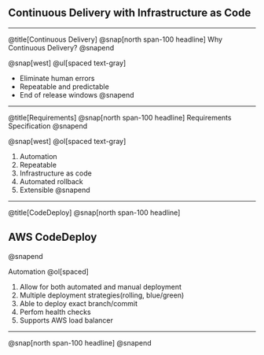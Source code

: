 ## Continuous Delivery with Infrastructure as Code
---
@title[Continuous Delivery]
@snap[north span-100 headline]
Why Continuous Delivery?
@snapend

@snap[west]
@ul[spaced text-gray]
- Eliminate human errors
- Repeatable and predictable
- End of release windows
@snapend

---
@title[Requirements]
@snap[north span-100 headline]
Requirements Specification
@snapend

@snap[west]
@ol[spaced text-gray]
1. Automation
2. Repeatable
3. Infrastructure as code
4. Automated rollback
5. Extensible
@snapend

---
@title[CodeDeploy]
@snap[north span-100 headline]
## AWS CodeDeploy
@snapend

Automation
@ol[spaced]
1. Allow for both automated and manual deployment
2. Multiple deployment strategies(rolling, blue/green)
3. Able to deploy exact branch/commit
4. Perfom health checks
5. Supports AWS load balancer

---
@snap[north span-100 headline]
@snapend
